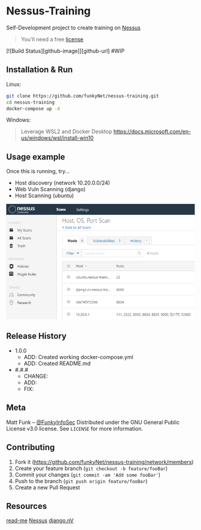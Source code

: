# Nessus-Training
Self-Development project to create training on [Nessus](https://www.tenable.com/products/nessus)

> You'll need a free [license](https://www.tenable.com/products/nessus/nessus-essentials)

[![Build Status][github-image]][github-url] #WIP

## Installation & Run
Linux:
```sh
git clone https://github.com/funkyNet/nessus-training.git
cd nessus-training
docker-compose up -d
```

Windows:
> Leverage WSL2 and Docker Desktop
> https://docs.microsoft.com/en-us/windows/wsl/install-win10

## Usage example
Once this is running, try...
* Host discovery (network 10.20.0.0/24)
* Web Vuln Scanning (django)
* Host Scanning (ubuntu)

![](images/nessus_example.png)

## Release History
* 1.0.0
  * ADD: Created working docker-compose.yml
  * ADD: Created README.md
* #.#.#
   * CHANGE:
   * ADD:
   * FIX: 


## Meta
Matt Funk – [@FunkyInfoSec](https://twitter.com/FunkyInfoSec)
Distributed under the GNU General Public License v3.0 license. See ``LICENSE`` for more information.

## Contributing
1. Fork it (https://github.com/funkyNet/nessus-training/network/members)
2. Create your feature branch (`git checkout -b feature/fooBar`)
3. Commit your changes (`git commit -am 'Add some fooBar'`)
4. Push to the branch (`git push origin feature/fooBar`)
5. Create a new Pull Request

<!-- Markdown link & img dfn's -->
[travis-image]: https://img.shields.io/travis/dbader/node-datadog-metrics/master.svg?style=flat-square
[travis-url]: https://travis-ci.org/dbader/node-datadog-metrics

## Resources
[read-me](https://github.com/dbader/readme-template)
[Nessus](https://www.tenable.com/products/nessus)
[django.nV](https://github.com/secfigo/django.nv)
